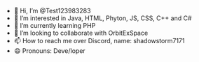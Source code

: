 - 👋 Hi, I’m @Test123983283
- 👀 I’m interested in Java, HTML, Phyton, JS, CSS, C++ and C#
- 🌱 I’m currently learning PHP
- 💞️ I’m looking to collaborate with OrbitExSpace
- 📫 How to reach me over Discord, name: shadowstorm7171
- 😄 Pronouns: Deve/loper


